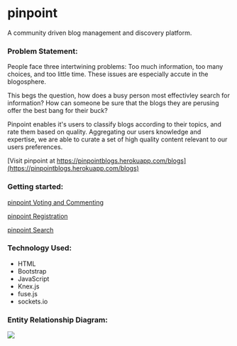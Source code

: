 # pinpoint

A community driven blog management and discovery platform.


### Problem Statement:
People face three intertwining problems: Too much information, too many choices, and too little time. These issues are especially accute in the blogosphere.

This begs the question, how does a busy person most effectivley search for information? How can someone be sure that the blogs they are perusing offer the best bang for their buck?

Pinpoint enables it's users to classify blogs according to their topics, and rate them based on quality. Aggregating our users knowledge and expertise, we are able to curate a set of high quality content relevant to our users preferences.


[Visit pinpoint at https://pinpointblogs.herokuapp.com/blogs](https://pinpointblogs.herokuapp.com/blogs)

### Getting started:

[pinpoint Voting and Commenting](https://www.youtube.com/embed/mAcB3AQre6c)


[pinpoint Registration](https://www.youtube.com/embed/Zk5u7ppFR9Q)


[pinpoint Search](https://www.youtube.com/embed/JjOyUKJOt_M)


### Technology Used:
* HTML
* Bootstrap
* JavaScript
* Knex.js
* fuse.js
* sockets.io


### Entity Relationship Diagram:
![](public/images/pinpointERD.png)
